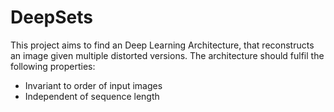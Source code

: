 # DeepSets

This project aims to find an Deep Learning Architecture, that reconstructs an image given multiple distorted versions.
The architecture should fulfil the following properties:  
  * Invariant to order of input images
  * Independent of sequence length
